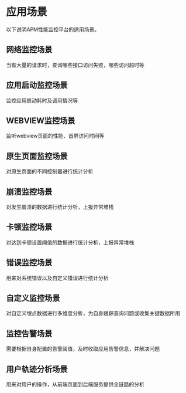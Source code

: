 # 应用场景

以下说明APM性能监控平台的适用场景。

## 网络监控场景

当有大量的请求时，查询哪些接口访问失败，哪些访问超时等

## 应用启动监控场景

监控应用启动耗时及调用情况等

## WEBVIEW监控场景

监听webview页面的性能、首屏访问时间等

## 原生页面监控场景

对原生页面的不同控制器进行统计分析

## 崩溃监控场景

对发生崩溃的数据进行统计分析，上报异常堆栈

## 卡顿监控场景

对达到卡顿设置阈值的数据进行统计分析，上报异常堆栈

## 错误监控场景

用来对系统错误以及自定义错误进行统计分析

## 自定义监控场景

对自定义埋点数据进行多维度分析，为自身跟踪查询问题或收集关键数据所用

## 监控告警场景

需要根据自身配置的告警阈值，及时收取应用告警信息，并解决问题

## 用户轨迹分析场景

用来对用户的操作，从前端页面到后端服务提供全链路的分析
